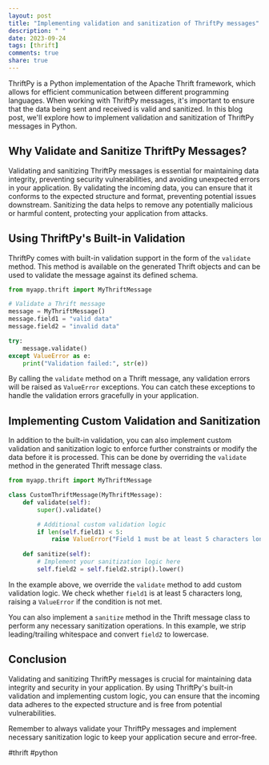 ```yaml
---
layout: post
title: "Implementing validation and sanitization of ThriftPy messages"
description: " "
date: 2023-09-24
tags: [thrift]
comments: true
share: true
---
```


ThriftPy is a Python implementation of the Apache Thrift framework, which allows for efficient communication between different programming languages. When working with ThriftPy messages, it's important to ensure that the data being sent and received is valid and sanitized. In this blog post, we'll explore how to implement validation and sanitization of ThriftPy messages in Python.

## Why Validate and Sanitize ThriftPy Messages?

Validating and sanitizing ThriftPy messages is essential for maintaining data integrity, preventing security vulnerabilities, and avoiding unexpected errors in your application. By validating the incoming data, you can ensure that it conforms to the expected structure and format, preventing potential issues downstream. Sanitizing the data helps to remove any potentially malicious or harmful content, protecting your application from attacks.

## Using ThriftPy's Built-in Validation

ThriftPy comes with built-in validation support in the form of the `validate` method. This method is available on the generated Thrift objects and can be used to validate the message against its defined schema. 

```python
from myapp.thrift import MyThriftMessage

# Validate a Thrift message
message = MyThriftMessage()
message.field1 = "valid data"
message.field2 = "invalid data"

try:
    message.validate()
except ValueError as e:
    print("Validation failed:", str(e))
```

By calling the `validate` method on a Thrift message, any validation errors will be raised as `ValueError` exceptions. You can catch these exceptions to handle the validation errors gracefully in your application.

## Implementing Custom Validation and Sanitization

In addition to the built-in validation, you can also implement custom validation and sanitization logic to enforce further constraints or modify the data before it is processed. This can be done by overriding the `validate` method in the generated Thrift message class.

```python
from myapp.thrift import MyThriftMessage

class CustomThriftMessage(MyThriftMessage):
    def validate(self):
        super().validate()

        # Additional custom validation logic
        if len(self.field1) < 5:
            raise ValueError("Field 1 must be at least 5 characters long")
    
    def sanitize(self):
        # Implement your sanitization logic here
        self.field2 = self.field2.strip().lower()
```

In the example above, we override the `validate` method to add custom validation logic. We check whether `field1` is at least 5 characters long, raising a `ValueError` if the condition is not met.

You can also implement a `sanitize` method in the Thrift message class to perform any necessary sanitization operations. In this example, we strip leading/trailing whitespace and convert `field2` to lowercase.

## Conclusion

Validating and sanitizing ThriftPy messages is crucial for maintaining data integrity and security in your application. By using ThriftPy's built-in validation and implementing custom logic, you can ensure that the incoming data adheres to the expected structure and is free from potential vulnerabilities.

Remember to always validate your ThriftPy messages and implement necessary sanitization logic to keep your application secure and error-free.

#thrift #python